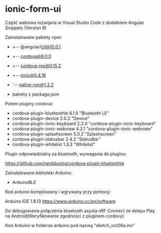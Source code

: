 # ionic-form-ui

Część webowa rozwijana w Visual Studio Code z dodatkiem Angular Snippets (Version 9)


Zainstalowane pakiety npm:
+ +-- @angular/cli@10.0.1
+ +-- cordova@9.0.0
+ +-- cordova-res@0.15.2
+ +-- ionic@5.4.16
+ `-- native-run@1.2.2

+ pakiety z package.json

Potem pluginy cordova:

+ cordova-plugin-bluetoothle 6.1.0 "Bluetooth LE"
+ cordova-plugin-device 2.0.2 "Device"
+ cordova-plugin-ionic-keyboard 2.2.0 "cordova-plugin-ionic-keyboard"
+ cordova-plugin-ionic-webview 4.2.1 "cordova-plugin-ionic-webview"
+ cordova-plugin-splashscreen 5.0.2 "Splashscreen"
+ cordova-plugin-statusbar 2.4.2 "StatusBar"
+ cordova-plugin-whitelist 1.3.3 "Whitelist"

Plugin odpowiedzialny za bluetooth, wymagania do pluginu:

https://github.com/randdusing/cordova-plugin-bluetoothle


Zainstalowane biblioteki Arduino:
+ ArduinoBLE

Kod arduino kompilowany i wgrywany przy pomocy:

Arduino IDE 1.8.13
https://www.arduino.cc/en/software

Do debugowania połączenia bluetooth asysta nRF Connect ze sklepu Play na Android(Weryfikowanie zgodności z pluginem cordovy)

Kod Arduino w folderze arduino pod nazwą "sketch_oct26a.ino"
